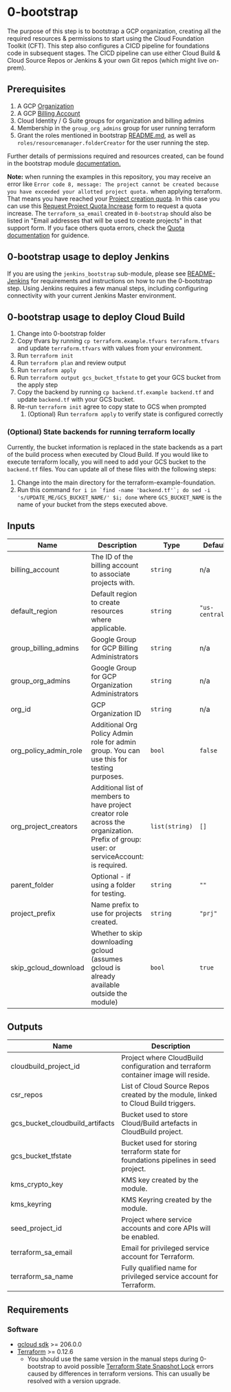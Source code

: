 # 0-bootstrap

The purpose of this step is to bootstrap a GCP organization, creating all the required resources & permissions to start using the Cloud Foundation Toolkit (CFT). This step also configures a CICD pipeline for foundations code in subsequent stages. The CICD pipeline can use either Cloud Build & Cloud Source Repos or Jenkins & your own Git repos (which might live on-prem).

## Prerequisites

1. A GCP [Organization](https://cloud.google.com/resource-manager/docs/creating-managing-organization)
1. A GCP [Billing Account](https://cloud.google.com/billing/docs/how-to/manage-billing-account)
1. Cloud Identity / G Suite groups for organization and billing admins
1. Membership in the `group_org_admins` group for user running terraform
1. Grant the roles mentioned in bootstrap [README.md](https://github.com/terraform-google-modules/terraform-google-bootstrap#permissions), as well as `roles/resourcemanager.folderCreator` for the user running the step.

Further details of permissions required and resources created, can be found in the bootstrap module [documentation.](https://github.com/terraform-google-modules/terraform-google-bootstrap)

**Note:** when running the examples in this repository, you may receive an error like `Error code 8, message: The project cannot be created because you have exceeded your allotted project quota.` when applying terraform. That means you have reached your [Project creation quota](https://support.google.com/cloud/answer/6330231). In this case you can use this [Request Project Quota Increase](https://support.google.com/code/contact/project_quota_increase) form to request a quota increase. The `terraform_sa_email` created in `0-bootstrap` should also be listed in "Email addresses that will be used to create projects" in that support form. If you face others quota errors, check the [Quota documentation](https://cloud.google.com/docs/quota) for guidence.

## 0-bootstrap usage to deploy Jenkins

If you are using the `jenkins_bootstrap` sub-module, please see [README-Jenkins](./README-Jenkins.md) for requirements and instructions on how to run the 0-bootstrap step. Using Jenkins requires a few manual steps, including configuring connectivity with your current Jenkins Master environment.

## 0-bootstrap usage to deploy Cloud Build

1. Change into 0-bootstrap folder
1. Copy tfvars by running `cp terraform.example.tfvars terraform.tfvars` and update `terraform.tfvars` with values from your environment.
1. Run `terraform init`
1. Run `terraform plan` and review output
1. Run `terraform apply`
1. Run `terraform output gcs_bucket_tfstate` to get your GCS bucket from the apply step
1. Copy the backend by running `cp backend.tf.example backend.tf` and update `backend.tf` with your GCS bucket.
1. Re-run `terraform init` agree to copy state to GCS when prompted
    1. (Optional) Run `terraform apply` to verify state is configured correctly

### (Optional) State backends for running terraform locally

Currently, the bucket information is replaced in the state backends as a part of the build process when executed by Cloud Build. If you would like to execute terraform locally, you will need to add your GCS bucket to the `backend.tf` files. You can update all of these files with the following steps:

1. Change into the main directory for the terraform-example-foundation.
1. Run this command ```for i in `find -name 'backend.tf'`; do sed -i 's/UPDATE_ME/GCS_BUCKET_NAME/' $i; done``` where `GCS_BUCKET_NAME` is the name of your bucket from the steps executed above.

<!-- BEGINNING OF PRE-COMMIT-TERRAFORM DOCS HOOK -->
## Inputs

| Name | Description | Type | Default | Required |
|------|-------------|------|---------|:--------:|
| billing\_account | The ID of the billing account to associate projects with. | `string` | n/a | yes |
| default\_region | Default region to create resources where applicable. | `string` | `"us-central1"` | no |
| group\_billing\_admins | Google Group for GCP Billing Administrators | `string` | n/a | yes |
| group\_org\_admins | Google Group for GCP Organization Administrators | `string` | n/a | yes |
| org\_id | GCP Organization ID | `string` | n/a | yes |
| org\_policy\_admin\_role | Additional Org Policy Admin role for admin group. You can use this for testing purposes. | `bool` | `false` | no |
| org\_project\_creators | Additional list of members to have project creator role across the organization. Prefix of group: user: or serviceAccount: is required. | `list(string)` | `[]` | no |
| parent\_folder | Optional - if using a folder for testing. | `string` | `""` | no |
| project\_prefix | Name prefix to use for projects created. | `string` | `"prj"` | no |
| skip\_gcloud\_download | Whether to skip downloading gcloud (assumes gcloud is already available outside the module) | `bool` | `true` | no |

## Outputs

| Name | Description |
|------|-------------|
| cloudbuild\_project\_id | Project where CloudBuild configuration and terraform container image will reside. |
| csr\_repos | List of Cloud Source Repos created by the module, linked to Cloud Build triggers. |
| gcs\_bucket\_cloudbuild\_artifacts | Bucket used to store Cloud/Build artefacts in CloudBuild project. |
| gcs\_bucket\_tfstate | Bucket used for storing terraform state for foundations pipelines in seed project. |
| kms\_crypto\_key | KMS key created by the module. |
| kms\_keyring | KMS Keyring created by the module. |
| seed\_project\_id | Project where service accounts and core APIs will be enabled. |
| terraform\_sa\_email | Email for privileged service account for Terraform. |
| terraform\_sa\_name | Fully qualified name for privileged service account for Terraform. |

<!-- END OF PRE-COMMIT-TERRAFORM DOCS HOOK -->

## Requirements

### Software

- [gcloud sdk](https://cloud.google.com/sdk/install) >= 206.0.0
- [Terraform](https://www.terraform.io/downloads.html) >= 0.12.6
    - You should use the same version in the manual steps during 0-bootstrap to avoid possible  [Terraform State Snapshot Lock](https://github.com/hashicorp/terraform/issues/23290) errors caused by differences in terraform versions. This can usually be resolved with a version upgrade.
